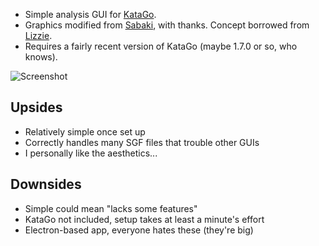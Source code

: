 * Simple analysis GUI for [KataGo](https://github.com/lightvector/KataGo).
* Graphics modified from [Sabaki](https://github.com/SabakiHQ/Sabaki), with thanks. Concept borrowed from [Lizzie](https://github.com/featurecat/lizzie).
* Requires a fairly recent version of KataGo (maybe 1.7.0 or so, who knows).

![Screenshot](https://user-images.githubusercontent.com/16438795/123147548-14bb6200-d457-11eb-8af3-0975c5252bf3.png)

## Upsides

* Relatively simple once set up
* Correctly handles many SGF files that trouble other GUIs
* I personally like the aesthetics...

## Downsides

* Simple could mean "lacks some features"
* KataGo not included, setup takes at least a minute's effort
* Electron-based app, everyone hates these (they're big)
